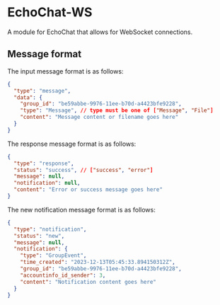 # EchoChat-WS
A module for EchoChat that allows for WebSocket connections.

## Message format
The input message format is as follows:
```json
{
  "type": "message",
  "data": {
    "group_id": "be59abbe-9976-11ee-b70d-a4423bfe9228",
    "type": "Message", // type must be one of ["Message", "File"]
    "content": "Message content or filename goes here"
  }
}
```

The response message format is as follows:
```json
{
  "type": "response",
  "status": "success", // ["success", "error"]
  "message": null,
  "notification": null,
  "content": "Error or success message goes here"
}
```

The new notification message format is as follows:
```json
{
  "type": "notification",
  "status": "new",
  "message": null,
  "notification": {
    "type": "GroupEvent",
    "time_created": "2023-12-13T05:45:33.894150312Z",
    "group_id": "be59abbe-9976-11ee-b70d-a4423bfe9228",
    "accountinfo_id_sender": 3,
    "content": "Notification content goes here"
  }
}
```
